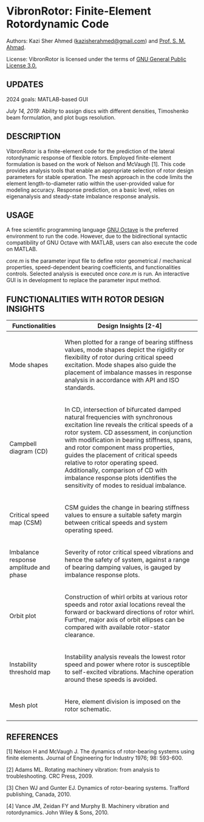 # VibronRotor: Finite-Element Rotordynamic Code
Authors: Kazi Sher Ahmed (kazisherahmed@gmail.com) and [Prof. S. M. Ahmad](https://cie.kfupm.edu.sa/people/faculty/dr-sarvat-m-ahmad/).

License: VibronRotor is licensed under the terms of [GNU General Public License 3.0.]( https://www.gnu.org/licenses/gpl-3.0.txt)

## UPDATES
2024 goals: MATLAB-based GUI

*July 14, 2019:* Ability to assign discs with different densities, Timoshenko beam formulation, and plot bugs resolution.

## DESCRIPTION
VibronRotor is a finite-element code for the prediction of the lateral rotordynamic response of flexible rotors. Employed finite-element formulation is based on the work of Nelson and McVaugh [1]. This code provides analysis tools that enable an appropriate selection of rotor design parameters for stable operation. The mesh approach in the code limits the element length-to-diameter ratio within the user-provided value for modeling accuracy. Response prediction, on a basic level, relies on eigenanalysis and steady-state imbalance response analysis. 

## USAGE
A free scientific programming language [GNU Octave](https://www.gnu.org/software/octave/#install) is the preferred environment to run the code. However, due to the bidirectional syntactic compatibility of GNU Octave with MATLAB, users can also execute the code on MATLAB.

*core.m* is the parameter input file to define rotor geometrical / mechanical properties, speed-dependent bearing coefficients, and functionalities controls. Selected analysis is executed once *core.m* is run. An interactive GUI is in development to replace the parameter input method.

## FUNCTIONALITIES WITH ROTOR DESIGN INSIGHTS

| Functionalities | Design Insights [2-4] |
| ------------------ |:----------:| 
| Mode shapes | <p align="left"> When plotted for a range of bearing stiffness values, mode shapes depict the rigidity or flexibility of rotor during critical speed excitation. Mode shapes also guide the placement of imbalance masses in response analysis in accordance with API and ISO standards. |
| Campbell diagram (CD) | <p align="left"> In CD, intersection of bifurcated damped natural frequencies with synchronous excitation line reveals the critical speeds of a rotor system. CD assessment, in conjunction with modification in bearing stiffness, spans, and rotor component mass properties, guides the placement of critical speeds relative to rotor operating speed. Additionally, comparison of CD with imbalance response plots identifies the sensitivity of modes to residual imbalance. |
| Critical speed map (CSM) | <p align="left"> CSM guides the change in bearing stiffness values to ensure a suitable safety margin between critical speeds and system operating speed. |
| Imbalance response amplitude and phase | <p align="left"> Severity of rotor critical speed vibrations and hence the safety of system, against a range of bearing damping values, is gauged by imbalance response plots. |
| Orbit plot | <p align="left"> Construction of whirl orbits at various rotor speeds and rotor axial locations reveal the forward or backward directions of rotor whirl. Further, major axis of orbit ellipses can be compared with available rotor-stator clearance. |
| Instability threshold map | <p align="left"> Instability analysis reveals the lowest rotor speed and power where rotor is susceptible to self-excited vibrations. Machine operation around these speeds is avoided. |
| Mesh plot | <p align="left"> Here,  element division is imposed on the rotor schematic. | 

## REFERENCES
[1] Nelson H and McVaugh J. The dynamics of rotor-bearing systems using finite elements. Journal of Engineering for Industry 1976; 98: 593-600.

[2] Adams ML. Rotating machinery vibration: from analysis to troubleshooting. CRC Press, 2009.

[3] Chen WJ and Gunter EJ. Dynamics of rotor-bearing systems. Trafford publishing, Canada, 2010.

[4] Vance JM, Zeidan FY and Murphy B. Machinery vibration and rotordynamics. John Wiley & Sons, 2010.
